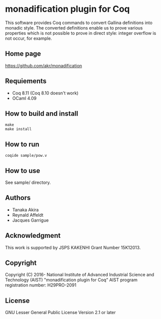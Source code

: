 # monadification plugin for Coq

This software provides Coq commands to convert Gallina definitions into
monadic style.
The converted definitions enable us to prove various properties which is
not possible to prove in direct style: integer overflow is not occur, for example.

## Home page

https://github.com/akr/monadification

## Requiements

- Coq 8.11 (Coq 8.10 doesn't work)
- OCaml 4.09

## How to build and install

    make
    make install

## How to run

    coqide sample/pow.v

## How to use

See sample/ directory.

## Authors

- Tanaka Akira
- Reynald Affeldt
- Jacques Garrigue

## Acknowledgment

This work is supported by JSPS KAKENHI Grant Number 15K12013.

## Copyright

Copyright (C) 2016- National Institute of Advanced Industrial Science and Technology (AIST)
"monadification plugin for Coq"
AIST program registration number: H29PRO-2091

## License

GNU Lesser General Public License Version 2.1 or later
